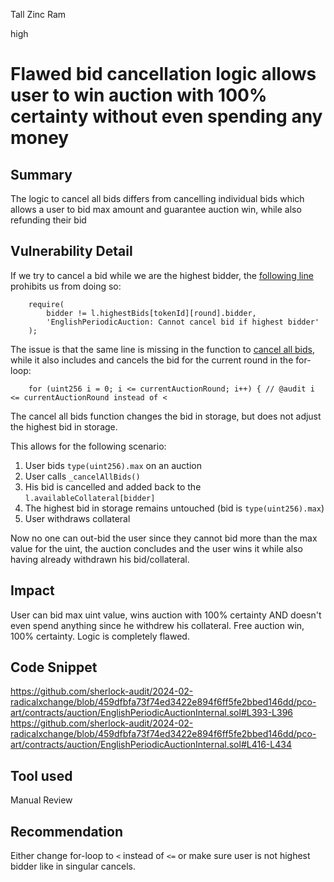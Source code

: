 Tall Zinc Ram

high

# Flawed bid cancellation logic allows user to win auction with 100% certainty without even spending any money

## Summary
The logic to cancel all bids differs from cancelling individual bids which allows a user to bid max amount and guarantee auction win, while also refunding their bid
## Vulnerability Detail
If we try to cancel a bid while we are the highest bidder, the [following line](https://github.com/sherlock-audit/2024-02-radicalxchange/blob/459dfbfa73f74ed3422e894f6ff5fe2bbed146dd/pco-art/contracts/auction/EnglishPeriodicAuctionInternal.sol#L393-L396) prohibits us from doing so:

```solidity
    require(
        bidder != l.highestBids[tokenId][round].bidder,
        'EnglishPeriodicAuction: Cannot cancel bid if highest bidder'
    );
```

The issue is that the same line is missing in the function to [cancel all bids](https://github.com/sherlock-audit/2024-02-radicalxchange/blob/459dfbfa73f74ed3422e894f6ff5fe2bbed146dd/pco-art/contracts/auction/EnglishPeriodicAuctionInternal.sol#L416-L434), while it also includes and cancels the bid for the current round in the for-loop:

```solidity
    for (uint256 i = 0; i <= currentAuctionRound; i++) { // @audit i <= currentAuctionRound instead of <
```

The cancel all bids function changes the bid in storage, but does not adjust the highest bid in storage.

This allows for the following scenario:

1. User bids `type(uint256).max` on an auction
2. User calls `_cancelAllBids()`
3. His bid is cancelled and added back to the `l.availableCollateral[bidder]`
4. The highest bid in storage remains untouched (bid is `type(uint256).max`)
5. User withdraws collateral

Now no one can out-bid the user since they cannot bid more than the max value for the uint, the auction concludes and the user wins it while also having already withdrawn his bid/collateral.
## Impact
User can bid max uint value, wins auction with 100% certainty AND doesn't even spend anything since he withdrew his collateral. Free auction win, 100% certainty. Logic is completely flawed.
## Code Snippet
https://github.com/sherlock-audit/2024-02-radicalxchange/blob/459dfbfa73f74ed3422e894f6ff5fe2bbed146dd/pco-art/contracts/auction/EnglishPeriodicAuctionInternal.sol#L393-L396
https://github.com/sherlock-audit/2024-02-radicalxchange/blob/459dfbfa73f74ed3422e894f6ff5fe2bbed146dd/pco-art/contracts/auction/EnglishPeriodicAuctionInternal.sol#L416-L434
## Tool used
Manual Review

## Recommendation
Either change for-loop to `<` instead of `<=` or make sure user is not highest bidder like in singular cancels.